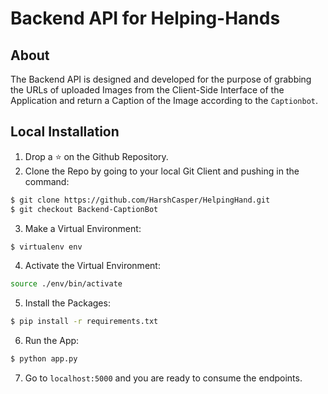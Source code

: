 # Backend API for Helping-Hands 

## About

The Backend API is designed and developed for the purpose of grabbing the URLs of uploaded Images from the Client-Side Interface of the Application and return a Caption of the Image
according to the `Captionbot`. 

## Local Installation

1. Drop a ⭐ on the Github Repository. 
2. Clone the Repo by going to your local Git Client and pushing in the command: 

```sh
$ git clone https://github.com/HarshCasper/HelpingHand.git
$ git checkout Backend-CaptionBot
```

3. Make a Virtual Environment:
```sh
$ virtualenv env
```

4. Activate the Virtual Environment:
```sh
source ./env/bin/activate
```

5. Install the Packages:
```sh
$ pip install -r requirements.txt
```

6. Run the App:
```sh
$ python app.py
```

7. Go to ```localhost:5000``` and you are ready to consume the endpoints.
